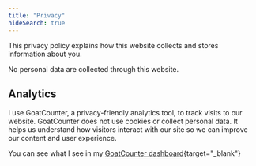 ```yaml
---
title: "Privacy"
hideSearch: true
---
```


This privacy policy explains how this website collects and stores information about you.

No personal data are collected through this website.

## Analytics
I use GoatCounter, a privacy-friendly analytics tool, to track visits to our website. GoatCounter does not use cookies or collect personal data. It helps us understand how visitors interact with our site so we can improve our content and user experience.

You can see what I see in my [GoatCounter dashboard](https://consevangelou.goatcounter.com/){target="_blank"} 